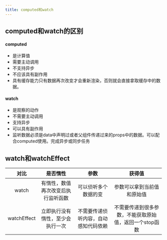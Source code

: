 ```yaml
---
title: computed和watch
---
```


## computed和watch的区别

#### computed

- 是计算值
- 需要主动调用
- 不支持异步
- 不应该具有副作用
- 具有缓存能力只有数据再次改变才会重新渲染，否则就会直接拿取缓存中的数据。

#### watch

- 是观察的动作
- 不需要主动调用
- 支持异步
- 可以具有副作用
- 监听数据必须是data中声明过或者父组件传递过来的props中的数据。可以配合computed使用。完成异步或同步任务

## watch和watchEffect

|     对比      |        是否惰性        |         参数         |              获得值              |
|:-----------:|:------------------:|:------------------:|:-----------------------------:|
|    watch    | 有惰性，数值再次改变后执行监听函数  |     可以侦听多个数据的变     |         参数可以拿到当前值和原始值         |
| watchEffect |  立即执行没有惰性，至少会执行一次  | 不需要传递侦听内容，自动感知代码依赖 | 不需要传递到很多参数，不能获取原始值，返回一个stop函数 |
